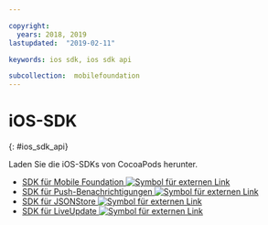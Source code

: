 ```yaml
---

copyright:
  years: 2018, 2019
lastupdated:  "2019-02-11"

keywords: ios sdk, ios sdk api

subcollection:  mobilefoundation
---
```


#	iOS-SDK
{: #ios_sdk_api}

Laden Sie die iOS-SDKs von CocoaPods herunter.

* [SDK für Mobile Foundation ![Symbol für externen Link](../../icons/launch-glyph.svg "Symbol für externen Link")](https://cocoapods.org/pods/IBMMobileFirstPlatformFoundation)
* [SDK für Push-Benachrichtigungen ![Symbol für externen Link](../../icons/launch-glyph.svg "Symbol für externen Link")](https://cocoapods.org/pods/IBMMobileFirstPlatformFoundationPush)
* [SDK für JSONStore ![Symbol für externen Link](../../icons/launch-glyph.svg "Symbol für externen Link")](https://cocoapods.org/pods/IBMMobileFirstPlatformFoundationJSONStore)
* [SDK für LiveUpdate ![Symbol für externen Link](../../icons/launch-glyph.svg "Symbol für externen Link")](https://cocoapods.org/pods/IBMMobileFirstPlatformFoundationLiveUpdate)
